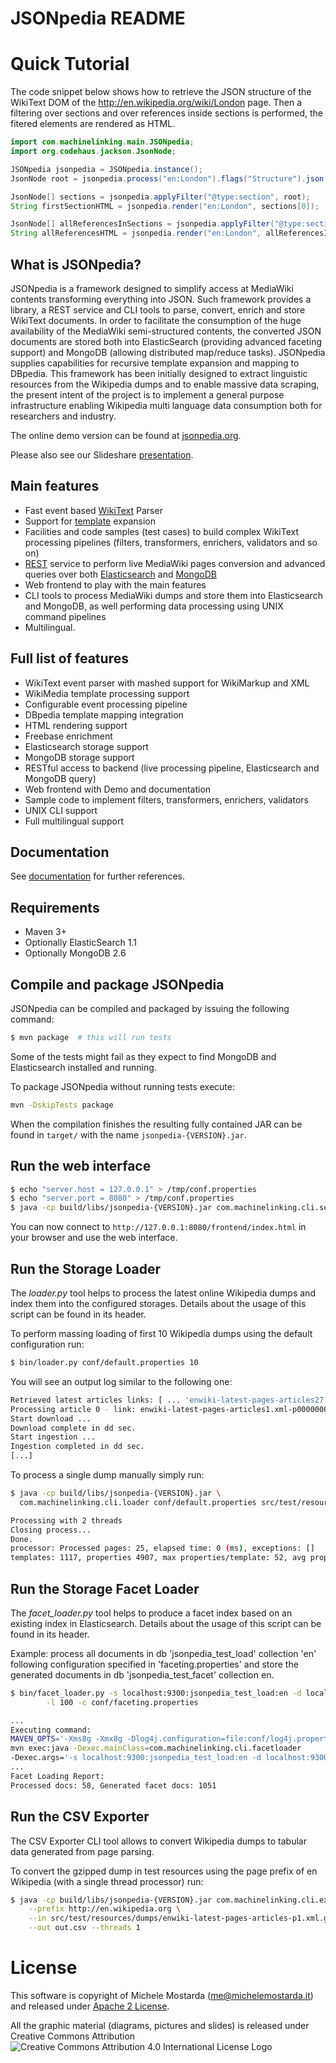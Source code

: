 # JSONpedia README

# Quick Tutorial

The code snippet below shows how to retrieve the JSON structure of the WikiText DOM of the http://en.wikipedia.org/wiki/London page.
Then a filtering over sections and over references inside sections is performed, the fitered elements are rendered as HTML. 

```java
import com.machinelinking.main.JSONpedia;
import org.codehaus.jackson.JsonNode;

JSONpedia jsonpedia = JSONpedia.instance();
JsonNode root = jsonpedia.process("en:London").flags("Structure").json();

JsonNode[] sections = jsonpedia.applyFilter("@type:section", root);
String firstSectionHTML = jsonpedia.render("en:London", sections[0]);

JsonNode[] allReferencesInSections = jsonpedia.applyFilter("@type:section>@type:reference", root);
String allReferencesHTML = jsonpedia.render("en:London", allReferencesInSections);
```

## What is JSONpedia?
       
JSONpedia is a framework designed to simplify access at MediaWiki contents transforming everything into JSON. 
Such framework provides a library, a REST service and CLI tools to parse, convert, enrich and store WikiText documents. 
In order to facilitate the consumption of the huge availability of the MediaWiki semi-structured contents, 
the converted JSON documents are stored both into ElasticSearch (providing advanced faceting support) and 
MongoDB (allowing distributed map/reduce tasks). 
JSONpedia supplies capabilities for recursive template expansion and mapping to DBpedia. 
This framework has been initially designed to extract linguistic resources from the Wikipedia dumps and to enable massive data scraping, the present intent of the project is to implement a general purpose infrastructure enabling Wikipedia multi language data consumption both for researchers and industry.

The online demo version can be found at [jsonpedia.org](http://jsonpedia.org).

Please also see our Slideshare [presentation](http://www.slideshare.net/michele.mostarda/jsonpedia-intro).

## Main features
- Fast event based [WikiText](http://en.wikipedia.org/wiki/Wiki_markup) Parser
- Support for [template](http://en.wikipedia.org/wiki/Wikipedia:Templates) expansion
- Facilities and code samples (test cases) to build complex WikiText processing pipelines (filters, transformers, enrichers, validators and so on)
- [REST](http://en.wikipedia.org/wiki/Representational_state_transfer) service to perform live MediaWiki pages conversion and advanced queries over both [Elasticsearch](http://www.elasticsearch.org/) and [MongoDB](http://www.mongodb.org/)
- Web frontend to play with the main features
- CLI tools to process MediaWiki dumps and store them into Elasticsearch and MongoDB, as well performing data processing using UNIX command pipelines
- Multilingual.

## Full list of features
- WikiText event parser with mashed support for WikiMarkup and XML
- WikiMedia template processing support
- Configurable event processing pipeline
- DBpedia template mapping integration
- HTML rendering support
- Freebase enrichment
- Elasticsearch storage support
- MongoDB storage support
- RESTful access to backend (live processing pipeline, Elasticsearch and MongoDB query)
- Web frontend with Demo and documentation
- Sample code to implement filters, transformers, enrichers, validators
- UNIX CLI support
- Full multilingual support
## Documentation

See [documentation](/hardest/jsonpedia/src/HEAD/documentation.md) for further references.

## Requirements
- Maven 3+
- Optionally ElasticSearch 1.1
- Optionally MongoDB 2.6

## Compile and package JSONpedia
JSONpedia can be compiled and packaged by issuing the following command:

```bash
$ mvn package  # this will run tests
```

Some of the tests might fail as they expect to find MongoDB and Elasticsearch installed and running.

To package JSONpedia without running tests execute:
```bash
mvn -DskipTests package
```

When the compilation finishes the resulting fully contained JAR can be found in ```target/```
with the name ```jsonpedia-{VERSION}.jar```.

## Run the web interface

```bash
$ echo "server.host = 127.0.0.1" > /tmp/conf.properties
$ echo "server.port = 8080" > /tmp/conf.properties
$ java -cp build/libs/jsonpedia-{VERSION}.jar com.machinelinking.cli.server -c /tmp/conf.properties
```

You can now connect to ```http://127.0.0.1:8080/frontend/index.html``` in your browser and use the web interface.

## Run the Storage Loader

The _loader.py_ tool helps to process the latest online Wikipedia dumps and index them into the configured storages.
Details about the usage of this script can be found in its header.

To perform massing loading of first 10 Wikipedia dumps using the default configuration run: 

```bash
$ bin/loader.py conf/default.properties 10
```
You will see an output log similar to the following one:

```bash
Retrieved latest articles links: [ ... 'enwiki-latest-pages-articles27.xml-p029625017p043536594.bz2']
Processing article 0 - link: enwiki-latest-pages-articles1.xml-p000000010p000010000.bz2 file: work/enwiki-latest-pages-articles1.xml-p000000010p000010000.bz2
Start download ...
Download complete in dd sec.
Start ingestion ...
Ingestion completed in dd sec.
[...]
```

To process a single dump manually simply run:

```bash
$ java -cp build/libs/jsonpedia-{VERSION}.jar \
  com.machinelinking.cli.loader conf/default.properties src/test/resources/enwiki-latest-pages-articles-p3.xml.gz
```

```bash
Processing with 2 threads
Closing process...
Done.
processor: Processed pages: 25, elapsed time: 0 (ms), exceptions: []
templates: 1117, properties 4907, max properties/template: 52, avg properties/template: 4,393017
```

## Run the Storage Facet Loader

The _facet_loader.py_ tool helps to produce a facet index based on an existing index in Elasticsearch.
Details about the usage of this script can be found in its header.

Example: process all documents in db 'jsonpedia_test_load' collection 'en' following configuration specified in 
'faceting.properties' and store the generated documents in db 'jsonpedia_test_facet' collection en.

```bash
$ bin/facet_loader.py -s localhost:9300:jsonpedia_test_load:en -d localhost:9300:jsonpedia_test_facet:en \
        -l 100 -c conf/faceting.properties
```

```bash
...
Executing command:
MAVEN_OPTS='-Xms8g -Xmx8g -Dlog4j.configuration=file:conf/log4j.properties'
mvn exec:java -Dexec.mainClass=com.machinelinking.cli.facetloader
-Dexec.args='-s localhost:9300:jsonpedia_test_load:en -d localhost:9300:jsonpedia_test_facet:en -l 100 -c conf/faceting.properties'
...
Facet Loading Report:
Processed docs: 58, Generated facet docs: 1051
```

## Run the CSV Exporter

The CSV Exporter CLI tool allows to convert Wikipedia dumps to tabular data generated from page parsing.

To convert the gzipped dump in test resources using the page prefix of en Wikipedia (with a single thread processor) run:

```bash
$ java -cp build/libs/jsonpedia-{VERSION}.jar com.machinelinking.cli.exporter \
    --prefix http://en.wikipedia.org \
    --in src/test/resources/dumps/enwiki-latest-pages-articles-p1.xml.gz \
    --out out.csv --threads 1
```

# License

This software is copyright of Michele Mostarda (me@michelemostarda.it) and released under [Apache 2 License](http://www.apache.org/licenses/LICENSE-2.0).

All the graphic material (diagrams, pictures and slides) is released under Creative Commons Attribution
![Creative Commons Attribution 4.0 International License Logo](https://i.creativecommons.org/l/by/4.0/88x31.png "Creative Commons Attribution 4.0 International License")